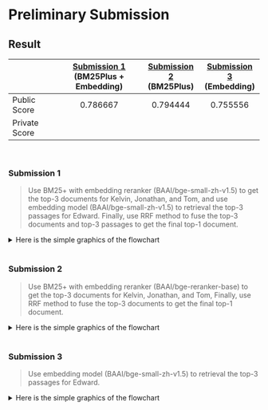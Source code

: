 # Preliminary Submission

## Result

|               | [Submission 1](#submission-1-)<br>(BM25Plus + Embedding) | [Submission 2](#submission-2-)<br>(BM25Plus) | [Submission 3](#submission-3)<br>(Embedding) |
|---------------|:--------------------------------------------------------:|:--------------------------------------------:|:--------------------------------------------:|
| Public Score  |                         0.786667                         |                   0.794444                   |                   0.755556                   |
| Private Score |                                                          |                                              |                                              |

<br>

### Submission 1  

> Use BM25+ with embedding reranker (BAAI/bge-small-zh-v1.5) to get the top-3 documents for Kelvin, Jonathan, and Tom,
and use embedding model (BAAI/bge-small-zh-v1.5) to retrieval the top-3 passages for Edward.
Finally, use RRF method to fuse the top-3 documents and top-3 passages to get the final top-1 document.

<details>
<summary>Here is the simple graphics of the flowchart</summary>

```
    
    +-------------------+   +-------------------+   +-------------------+   +--------------------+
    |  Kelvin Pipeline  |   | Jonathan Pipeline |   |   Tom Pipeline    |   |   Edward Pipeline  |
    +-------------------+   +-------------------+   +-------------------+   +--------------------+
                       \               |               /                              |
                        \              |              /                               |
                         \             |             /                                |
                          \            |            /                                 |
                           \           v           /                                  v
                            +---------------------+                        +---------------------+
                            | BM25+ with Reranker |                        | Embedding Retriever |
                            +---------------------+                        +---------------------+
                                       |                                              |
                                       v                                              v
                       +-------------------------------+              +-------------------------------+
                       | Retrieve Top-3 Documents for  |              | Retrieve Top-3 Passages for   |
                       | Kelvin, Jonathan, and Tom     |              | Edward                        |
                       +-------------------------------+              +-------------------------------+
                                                     \                 /
                                                      \               /
                                                       \             /
                                                        \           /
                                                         \         /
                                                          \       /
                                                           \     /
                                                            \   /
                                                             \ /
                                                              |
                                                              v
                                              +-------------------------------+
                                              |      RRF Method for Fusion    |
                                              +-------------------------------+
                                                              |
                                                              v
                                              +-------------------------------+
                                              |     Final Top-1 Document      |
                                              +-------------------------------+
    
```


</details>


<br>

### Submission 2  

> Use BM25+ with embedding reranker (BAAI/bge-reranker-base) to get the top-3 documents for Kelvin, Jonathan, and Tom,
Finally, use RRF method to fuse the top-3 documents to get the final top-1 document.


<details>
<summary>Here is the simple graphics of the flowchart</summary>


```

        +-------------------+   +-------------------+   +-------------------+
        |  Kelvin Pipeline  |   | Jonathan Pipeline |   |   Tom Pipeline    |
        +-------------------+   +-------------------+   +-------------------+
                          \               |               /
                           \              |              /
                            \             |             /
                             \            |            /
                              \           v           /
                               +---------------------+
                               | BM25+ with Reranker |
                               +---------------------+
                                          |
                                          v
                          +-------------------------------+
                          | Retrieve Top-3 Documents for  |
                          | each Pipeline                 |
                          +-------------------------------+
                                          |
                                          v
                          +-------------------------------+
                          |      RRF Method for Fusion    |
                          +-------------------------------+
                                          |
                                          v
                          +-------------------------------+
                          |     Final Top-1 Document      |
                          +-------------------------------+
        
```

</details>

<br>

### Submission 3
> Use embedding model (BAAI/bge-small-zh-v1.5) to retrieval the top-3 passages for Edward.

<details>
<summary>Here is the simple graphics of the flowchart</summary>

```

                                   +--------------------+
                                   |   Edward Pipeline  |
                                   +--------------------+
                                              |
                                              v
                               +-----------------------------+
                               |      Embedding Model        |
                               +-----------------------------+
                                              |
                                              v
                               +-----------------------------+
                               |   Retrieve Top-3 Passages   |
                               +-----------------------------+
                                              |
                                              v
                               +-----------------------------+
                               |     Final Top-1 Results     |
                               +-----------------------------+

```

</details>

<br><br><br><br>